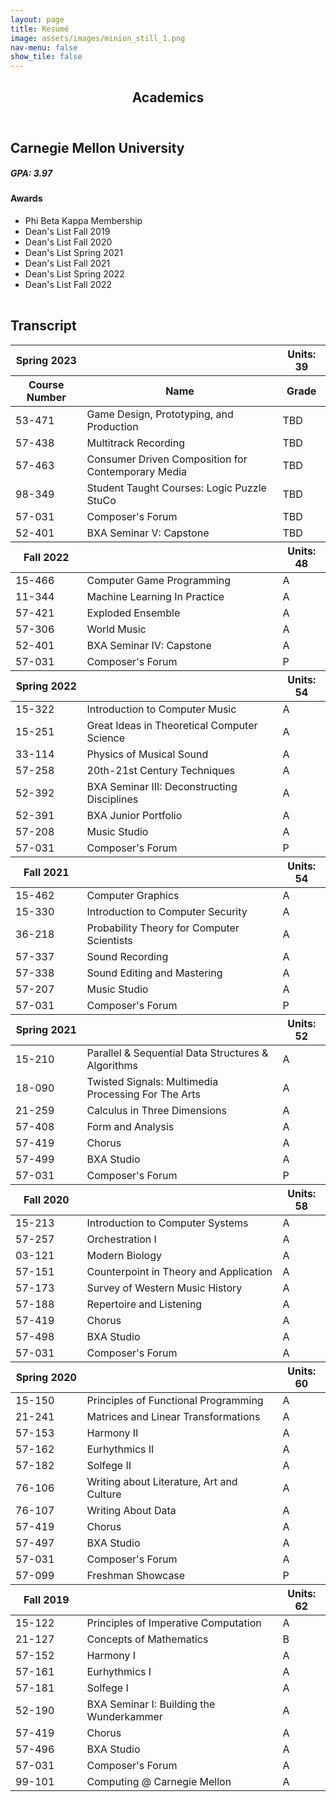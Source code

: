 ```yaml
---
layout: page
title: Resumé
image: assets/images/minion_still_1.png
nav-menu: false
show_tile: false
---
```


<!-- Main -->
<div id="main" class="alt">

<!-- One -->
<section id="one">
	<div class="inner">
		<header class="major">
			<h1>Academics</h1>
		</header>

<!-- Content -->
<h2>Carnegie Mellon University</h2>
<h5>GPA: 3.97</h5>
<div class="table-wrapper">
	<table>
		<div class="row">
			<div class="6u 12u$(small)">
				<h4>Awards</h4>
				<ul>
					<li>Phi Beta Kappa Membership</li>
					<li>Dean's List Fall 2019</li>
					<li>Dean's List Fall 2020</li>
					<li>Dean's List Spring 2021</li>
					<li>Dean's List Fall 2021</li>
					<li>Dean's List Spring 2022</li>
					<li>Dean's List Fall 2022</li>
				</ul>
			</div>
		</div>
	</table>
</div>

<h2>Transcript</h2>
<div class="table-wrapper">
	<table>
		<thead style="padding=0 0.75em 0.75em 0.75em;">
				<th class="break">Spring 2023</th>
				<th></th>
				<th>Units: 39</th>
		</thead>
		<thead>
			<tr>
				<th>Course Number</th>
				<th>Name</th>
				<th>Grade</th>
			</tr>
		</thead>
		<tbody>
			<tr>
				<td>53-471</td>
				<td>Game Design, Prototyping, and Production</td>
				<td>TBD</td>
			</tr>
			<tr>
				<td>57-438</td>
				<td>Multitrack Recording</td>
				<td>TBD</td>
			</tr>
			<tr>
				<td>57-463</td>
				<td>Consumer Driven Composition for Contemporary Media</td>
				<td>TBD</td>
			</tr>
			<tr>
				<td>98-349</td>
				<td>Student Taught Courses: Logic Puzzle StuCo</td>
				<td>TBD</td>
			</tr>
			<tr>
				<td>57-031</td>
				<td>Composer's Forum</td>
				<td>TBD</td>
			</tr>
			<tr>
				<td>52-401</td>
				<td>BXA Seminar V: Capstone</td>
				<td>TBD</td>
			</tr>
		</tbody>
		<thead>
				<th class="break">Fall 2022</th>
				<th></th>
				<th>Units: 48</th>
		</thead>
		<tbody>
			<tr>
				<td>15-466</td>
				<td>Computer Game Programming</td>
				<td>A</td>
			</tr>
			<tr>
				<td>11-344</td>
				<td>Machine Learning In Practice</td>
				<td>A</td>
			</tr>
			<tr>
				<td>57-421</td>
				<td>Exploded Ensemble</td>
				<td>A</td>
			</tr>
			<tr>
				<td>57-306</td>
				<td>World Music</td>
				<td>A</td>
			</tr>
			<tr>
				<td>52-401</td>
				<td>BXA Seminar IV: Capstone</td>
				<td>A</td>
			</tr>
			<tr>
				<td>57-031</td>
				<td>Composer's Forum</td>
				<td>P</td>
			</tr>
		</tbody>
		<thead>
				<th class="break">Spring 2022</th>
				<th></th>
				<th>Units: 54</th>
		</thead>
		<tbody>
			<tr>
				<td>15-322</td>
				<td>Introduction to Computer Music</td>
				<td>A</td>
			</tr>
			<tr>
				<td>15-251</td>
				<td>Great Ideas in Theoretical Computer Science</td>
				<td>A</td>
			</tr>
			<tr>
				<td>33-114</td>
				<td>Physics of Musical Sound</td>
				<td>A</td>
			</tr>
			<tr>
				<td>57-258</td>
				<td>20th-21st Century Techniques</td>
				<td>A</td>
			</tr>
			<tr>
				<td>52-392</td>
				<td>BXA Seminar III: Deconstructing Disciplines</td>
				<td>A</td>
			</tr>
			<tr>
				<td>52-391</td>
				<td>BXA Junior Portfolio</td>
				<td>A</td>
			</tr>
			<tr>
				<td>57-208</td>
				<td>Music Studio</td>
				<td>A</td>
			</tr>
			<tr>
				<td>57-031</td>
				<td>Composer's Forum</td>
				<td>P</td>
			</tr>
		</tbody>
		<thead>
				<th class="break">Fall 2021</th>
				<th></th>
				<th>Units: 54</th>
		</thead>
		<tbody>
			<tr>
				<td>15-462</td>
				<td>Computer Graphics</td>
				<td>A</td>
			</tr>
			<tr>
				<td>15-330</td>
				<td>Introduction to Computer Security</td>
				<td>A</td>
			</tr>
			<tr>
				<td>36-218</td>
				<td>Probability Theory for Computer Scientists</td>
				<td>A</td>
			</tr>
			<tr>
				<td>57-337</td>
				<td>Sound Recording</td>
				<td>A</td>
			</tr>
			<tr>
				<td>57-338</td>
				<td>Sound Editing and Mastering</td>
				<td>A</td>
			</tr>
			<tr>
				<td>57-207</td>
				<td>Music Studio</td>
				<td>A</td>
			</tr>
			<tr>
				<td>57-031</td>
				<td>Composer's Forum</td>
				<td>P</td>
			</tr>
		</tbody>
		<thead>
				<th class="break">Spring 2021</th>
				<th></th>
				<th>Units: 52</th>
		</thead>
		<tbody>
			<tr>
				<td>15-210</td>
				<td>Parallel & Sequential Data Structures & Algorithms</td>
				<td>A</td>
			</tr>
			<tr>
				<td>18-090</td>
				<td>Twisted Signals: Multimedia Processing For The Arts</td>
				<td>A</td>
			</tr>
			<tr>
				<td>21-259</td>
				<td>Calculus in Three Dimensions</td>
				<td>A</td>
			</tr>
			<tr>
				<td>57-408</td>
				<td>Form and Analysis</td>
				<td>A</td>
			</tr>
			<tr>
				<td>57-419</td>
				<td>Chorus</td>
				<td>A</td>
			</tr>
			<tr>
				<td>57-499</td>
				<td>BXA Studio</td>
				<td>A</td>
			</tr>
			<tr>
				<td>57-031</td>
				<td>Composer's Forum</td>
				<td>P</td>
			</tr>
		</tbody>
		<thead>
				<th class="break">Fall 2020</th>
				<th></th>
				<th>Units: 58</th>
		</thead>
		<tbody>
			<tr>
				<td>15-213</td>
				<td>Introduction to Computer Systems</td>
				<td>A</td>
			</tr>
			<tr>
				<td>57-257</td>
				<td>Orchestration I</td>
				<td>A</td>
			</tr>
			<tr>
				<td>03-121</td>
				<td>Modern Biology</td>
				<td>A</td>
			</tr>
			<tr>
				<td>57-151</td>
				<td>Counterpoint in Theory and Application</td>
				<td>A</td>
			</tr>
			<tr>
				<td>57-173</td>
				<td>Survey of Western Music History</td>
				<td>A</td>
			</tr>
			<tr>
				<td>57-188</td>
				<td>Repertoire and Listening</td>
				<td>A</td>
			</tr>
			<tr>
				<td>57-419</td>
				<td>Chorus</td>
				<td>A</td>
			</tr>
			<tr>
				<td>57-498</td>
				<td>BXA Studio</td>
				<td>A</td>
			</tr>
			<tr>
				<td>57-031</td>
				<td>Composer's Forum</td>
				<td>A</td>
			</tr>
		</tbody>
		<thead>
				<th class="break">Spring 2020</th>
				<th></th>
				<th>Units: 60</th>
		</thead>
		<tbody>
			<tr>
				<td>15-150</td>
				<td>Principles of Functional Programming</td>
				<td>A</td>
			</tr>
			<tr>
				<td>21-241</td>
				<td>Matrices and Linear Transformations</td>
				<td>A</td>
			</tr>
			<tr>
				<td>57-153</td>
				<td>Harmony II</td>
				<td>A</td>
			</tr>
			<tr>
				<td>57-162</td>
				<td>Eurhythmics II</td>
				<td>A</td>
			</tr>
			<tr>
				<td>57-182</td>
				<td>Solfege II</td>
				<td>A</td>
			</tr>
			<tr>
				<td>76-106</td>
				<td>Writing about Literature, Art and Culture</td>
				<td>A</td>
			</tr>
			<tr>
				<td>76-107</td>
				<td>Writing About Data</td>
				<td>A</td>
			</tr>
			<tr>
				<td>57-419</td>
				<td>Chorus</td>
				<td>A</td>
			</tr>
			<tr>
				<td>57-497</td>
				<td>BXA Studio</td>
				<td>A</td>
			</tr>
			<tr>
				<td>57-031</td>
				<td>Composer's Forum</td>
				<td>A</td>
			</tr>
			<tr>
				<td>57-099</td>
				<td>Freshman Showcase</td>
				<td>P</td>
			</tr>
		</tbody>
		<thead>
				<th class="break">Fall 2019</th>
				<th></th>
				<th>Units: 62</th>
		</thead>
		<tbody>
			<tr>
				<td>15-122</td>
				<td>Principles of Imperative Computation</td>
				<td>A</td>
			</tr>
			<tr>
				<td>21-127</td>
				<td>Concepts of Mathematics</td>
				<td>B</td>
			</tr>
			<tr>
				<td>57-152</td>
				<td>Harmony I</td>
				<td>A</td>
			</tr>
			<tr>
				<td>57-161</td>
				<td>Eurhythmics I</td>
				<td>A</td>
			</tr>
			<tr>
				<td>57-181</td>
				<td>Solfege I</td>
				<td>A</td>
			</tr>
			<tr>
				<td>52-190</td>
				<td>BXA Seminar I: Building the Wunderkammer</td>
				<td>A</td>
			</tr>
			<tr>
				<td>57-419</td>
				<td>Chorus</td>
				<td>A</td>
			</tr>
			<tr>
				<td>57-496</td>
				<td>BXA Studio</td>
				<td>A</td>
			</tr>
			<tr>
				<td>57-031</td>
				<td>Composer's Forum</td>
				<td>A</td>
			</tr>
			<tr>
				<td>99-101</td>
				<td>Computing @ Carnegie Mellon</td>
				<td>A</td>
			</tr>
		</tbody>
	</table>
</div>


</div>
